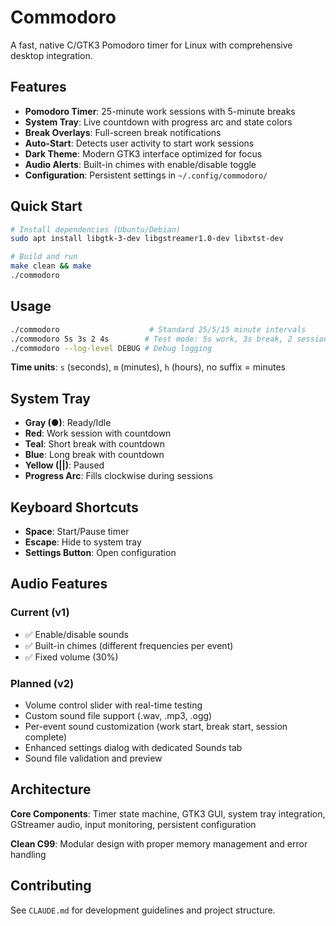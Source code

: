 # Commodoro

A fast, native C/GTK3 Pomodoro timer for Linux with comprehensive desktop integration.

## Features

- **Pomodoro Timer**: 25-minute work sessions with 5-minute breaks
- **System Tray**: Live countdown with progress arc and state colors
- **Break Overlays**: Full-screen break notifications 
- **Auto-Start**: Detects user activity to start work sessions
- **Dark Theme**: Modern GTK3 interface optimized for focus
- **Audio Alerts**: Built-in chimes with enable/disable toggle
- **Configuration**: Persistent settings in `~/.config/commodoro/`

## Quick Start

```bash
# Install dependencies (Ubuntu/Debian)
sudo apt install libgtk-3-dev libgstreamer1.0-dev libxtst-dev

# Build and run
make clean && make
./commodoro
```

## Usage

```bash
./commodoro                    # Standard 25/5/15 minute intervals
./commodoro 5s 3s 2 4s        # Test mode: 5s work, 3s break, 2 sessions, 4s long break
./commodoro --log-level DEBUG # Debug logging
```

**Time units**: `s` (seconds), `m` (minutes), `h` (hours), no suffix = minutes

## System Tray

- **Gray (●)**: Ready/Idle
- **Red**: Work session with countdown
- **Teal**: Short break with countdown  
- **Blue**: Long break with countdown
- **Yellow (||)**: Paused
- **Progress Arc**: Fills clockwise during sessions

## Keyboard Shortcuts

- **Space**: Start/Pause timer
- **Escape**: Hide to system tray
- **Settings Button**: Open configuration

## Audio Features

### Current (v1)
- ✅ Enable/disable sounds
- ✅ Built-in chimes (different frequencies per event)
- ✅ Fixed volume (30%)

### Planned (v2)
- Volume control slider with real-time testing
- Custom sound file support (.wav, .mp3, .ogg)
- Per-event sound customization (work start, break start, session complete)
- Enhanced settings dialog with dedicated Sounds tab
- Sound file validation and preview

## Architecture

**Core Components**: Timer state machine, GTK3 GUI, system tray integration, GStreamer audio, input monitoring, persistent configuration

**Clean C99**: Modular design with proper memory management and error handling

## Contributing

See `CLAUDE.md` for development guidelines and project structure.
